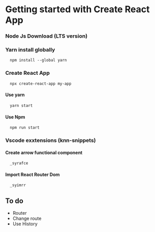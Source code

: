 # Getting started with Create React App

### Node Js Download (LTS version)

### Yarn install globally
```
  npm install --global yarn
```

### Create React App
```
  npx create-react-app my-app
```

#### Use yarn

```
  yarn start
```

#### Use Npm

```
  npm run start
```

### Vscode exxtensions (knn-snippets)

#### Create arrow functional component

```
  _syrafce
```

#### Import React Router Dom

```
  _syimrr
```

## To do
 - Router
 - Change route
 - Use History

